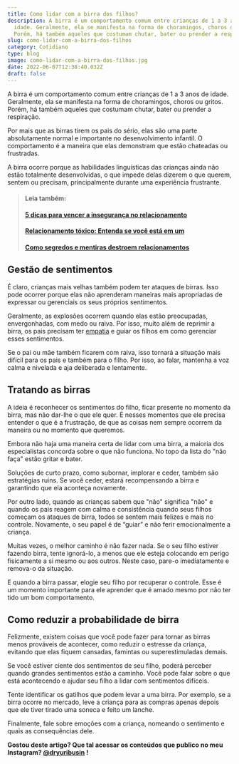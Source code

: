 ```yaml
---
title: Como lidar com a birra dos filhos?
description: A birra é um comportamento comum entre crianças de 1 a 3 anos de
  idade. Geralmente, ela se manifesta na forma de choramingos, choros ou gritos.
  Porém, há também aqueles que costumam chutar, bater ou prender a respiração.
slug: como-lidar-com-a-birra-dos-filhos
category: Cotidiano
type: blog
image: como-lidar-com-a-birra-dos-filhos.jpg
date: 2022-06-07T12:38:40.032Z
draft: false
---
```


A birra é um comportamento comum entre crianças de 1 a 3 anos de idade. Geralmente, ela se manifesta na forma de choramingos, choros ou gritos. Porém, há também aqueles que costumam chutar, bater ou prender a respiração.

Por mais que as birras tirem os pais do sério, elas são uma parte absolutamente normal e importante no desenvolvimento infantil. O comportamento é a maneira que elas demonstram que estão chateadas ou frustradas.

A birra ocorre porque as habilidades linguísticas das crianças ainda não estão totalmente desenvolvidas, o que impede delas dizerem o que querem, sentem ou precisam, principalmente durante uma experiência frustrante.

> #### Leia também:
>
> #### [5 dicas para vencer a insegurança no relacionamento](https://yuribusin.com.br/5-dicas-para-vencer-a-inseguranca-no-relacionamento/)
>
> #### [Relacionamento tóxico: Entenda se você está em um](https://yuribusin.com.br/relacionamento-toxico-entenda-se-voce-esta-em-um/)
>
> #### [Como segredos e mentiras destroem relacionamentos](https://yuribusin.com.br/como-segredos-e-mentiras-destroem-relacionamentos/)

## Gestão de sentimentos

É claro, crianças mais velhas também podem ter ataques de birras. Isso pode ocorrer porque elas não aprenderam maneiras mais apropriadas de expressar ou gerenciais os seus próprios sentimentos.

Geralmente, as explosões ocorrem quando elas estão preocupadas, envergonhadas, com medo ou raiva. Por isso, muito além de reprimir a birra, os pais precisam ter [empatia](https://yuribusin.com.br/empatia-voce-sabe-lidar-com-a-diversidade/) e guiar os filhos em como gerenciar esses sentimentos.

Se o pai ou mãe também ficarem com raiva, isso tornará a situação mais difícil para os pais e também para o filho. Por isso, ao falar, mantenha a voz calma e nivelada e aja deliberada e lentamente.

## Tratando as birras

A ideia é reconhecer os sentimentos do filho, ficar presente no momento da birra, mas não dar-lhe o que ele quer. É nesses momentos que ele precisa entender o que é a frustração, de que as coisas nem sempre ocorrem da maneira ou no momento que queremos.

Embora não haja uma maneira certa de lidar com uma birra, a maioria dos especialistas concorda sobre o que não funciona. No topo da lista do "não faça" estão gritar e bater.

Soluções de curto prazo, como subornar, implorar e ceder, também são estratégias ruins. Se você ceder, estará recompensando a birra e garantindo que ela aconteça novamente.

Por outro lado, quando as crianças sabem que "não" significa "não" e quando os pais reagem com calma e consistência quando seus filhos começam os ataques de birra, todos se sentem mais felizes e mais no controle. Novamente, o seu papel é de “guiar” e não ferir emocionalmente a criança.

Muitas vezes, o melhor caminho é não fazer nada. Se o seu filho estiver fazendo birra, tente ignorá-lo, a menos que ele esteja colocando em perigo fisicamente a si mesmo ou aos outros. Neste caso, pare-o imediatamente e remova-o da situação.

E quando a birra passar, elogie seu filho por recuperar o controle. Esse é um momento importante para ele aprender que é amado mesmo por não ter tido um bom comportamento.

## Como reduzir a probabilidade de birra

Felizmente, existem coisas que você pode fazer para tornar as birras menos prováveis ​​de acontecer, como reduzir o estresse da criança, evitando que elas fiquem cansadas, famintas ou superestimuladas demais.

Se você estiver ciente dos sentimentos de seu filho, poderá perceber quando grandes sentimentos estão a caminho. Você pode falar sobre o que está acontecendo e ajudar seu filho a lidar com sentimentos difíceis.

Tente identificar os gatilhos que podem levar a uma birra. Por exemplo, se a birra ocorre no mercado, leve a criança para as compras apenas depois que ele tiver tirado uma soneca e feito um lanche.

Finalmente, fale sobre emoções com a criança, nomeando o sentimento e quais as consequências dele.

**Gostou deste artigo? Que tal acessar os conteúdos que publico no meu Instagram? [@dryuribusin](https://www.instagram.com/dryuribusin/) !**
